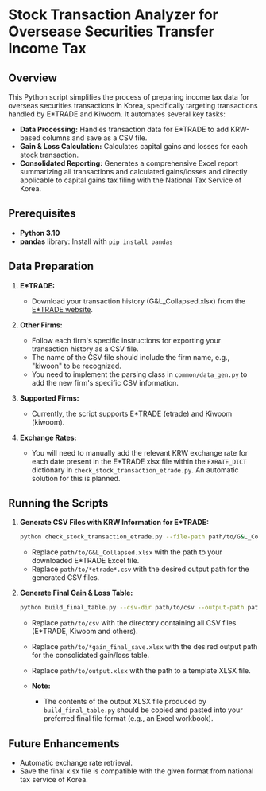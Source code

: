 # Stock Transaction Analyzer for Oversease Securities Transfer Income Tax

## Overview

This Python script simplifies the process of preparing income tax data for overseas securities transactions in Korea, specifically targeting transactions handled by E*TRADE and Kiwoom. It automates several key tasks:

* **Data Processing:**  Handles transaction data for E*TRADE to add KRW-based columns and save as a CSV file.
* **Gain & Loss Calculation:**  Calculates capital gains and losses for each stock transaction.
* **Consolidated Reporting:**  Generates a comprehensive Excel report summarizing all transactions and calculated gains/losses and directly applicable to capital gains tax filing with the National Tax Service of Korea.

## Prerequisites

* **Python 3.10** 
* **pandas** library:  Install with `pip install pandas`

##  Data Preparation

1. **E*TRADE:**  

    -  Download your transaction history (G&L_Collapsed.xlsx) from the [E*TRADE website](https://us.etrade.com).

2. **Other Firms:**

    -  Follow each firm's specific instructions for exporting your transaction history as a CSV file.
    -  The name of the CSV file should include the firm name, e.g., "kiwoon" to be recognized.
    -  You need to implement the parsing class in `common/data_gen.py` to add the new firm's specific CSV information.

3. **Supported Firms:**

    -  Currently, the script supports E*TRADE (etrade) and Kiwoom (kiwoom).
    

3. **Exchange Rates:**

    -  You will need to manually add the relevant KRW exchange rate for each date present in the E*TRADE xlsx file within the `EXRATE_DICT` dictionary in `check_stock_transaction_etrade.py`.  An automatic solution for this is planned.

## Running the Scripts

1. **Generate CSV Files with KRW Information for E*TRADE:**

    ```bash
    python check_stock_transaction_etrade.py --file-path path/to/G&L_Collapsed.xlsx --output-path path/to/*etrade*.csv
    ```

    - Replace `path/to/G&L_Collapsed.xlsx` with the path to your downloaded E*TRADE Excel file.
    - Replace `path/to/*etrade*.csv` with the desired output path for the generated CSV files.

2. **Generate Final Gain & Loss Table:**

    ```bash
    python build_final_table.py --csv-dir path/to/csv --output-path path/to/*gain_final_save.xlsx --format-path path/to/output.xlsx
    ```

    - Replace `path/to/csv` with the directory containing all CSV files (E*TRADE, Kiwoom and others).
    - Replace `path/to/*gain_final_save.xlsx` with the desired output path for the consolidated gain/loss table. 
    - Replace `path/to/output.xlsx` with the path to a template XLSX file.

     - **Note:** 
       - The contents of the output XLSX file produced by `build_final_table.py` should be copied and pasted into your preferred final file format (e.g., an Excel workbook). 

##  Future Enhancements

* Automatic exchange rate retrieval.
* Save the final xlsx file is compatible with the given format from national tax service of Korea.
